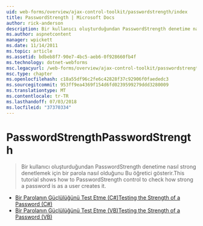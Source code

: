 ```yaml
---
uid: web-forms/overview/ajax-control-toolkit/passwordstrength/index
title: PasswordStrength | Microsoft Docs
author: rick-anderson
description: Bir kullanıcı oluşturduğundan PasswordStrength denetime nasıl strong denetlemek için bir parola nasıl olduğunu Bu öğretici gösterir.
ms.author: aspnetcontent
manager: wpickett
ms.date: 11/14/2011
ms.topic: article
ms.assetid: bdbeb8f7-90e7-4bc5-aeb6-0f928660fb4f
ms.technology: dotnet-webforms
msc.legacyurl: /web-forms/overview/ajax-control-toolkit/passwordstrength
msc.type: chapter
ms.openlocfilehash: c18a55df96c2fe6c42828f37c92906f0faededc3
ms.sourcegitcommit: 953ff9ea4369f154d6fd0239599279ddd3280009
ms.translationtype: MT
ms.contentlocale: tr-TR
ms.lasthandoff: 07/03/2018
ms.locfileid: "37370334"
---
```

<a name="passwordstrength"></a><span data-ttu-id="7c396-103">PasswordStrength</span><span class="sxs-lookup"><span data-stu-id="7c396-103">PasswordStrength</span></span>
====================
> <span data-ttu-id="7c396-104">Bir kullanıcı oluşturduğundan PasswordStrength denetime nasıl strong denetlemek için bir parola nasıl olduğunu Bu öğretici gösterir.</span><span class="sxs-lookup"><span data-stu-id="7c396-104">This tutorial shows how to PasswordStrength control to check how strong a password is as a user creates it.</span></span>


- [<span data-ttu-id="7c396-105">Bir Parolanın Güçlülüğünü Test Etme (C#)</span><span class="sxs-lookup"><span data-stu-id="7c396-105">Testing the Strength of a Password (C#)</span></span>](testing-the-strength-of-a-password-cs.md)
- [<span data-ttu-id="7c396-106">Bir Parolanın Güçlülüğünü Test Etme (VB)</span><span class="sxs-lookup"><span data-stu-id="7c396-106">Testing the Strength of a Password (VB)</span></span>](testing-the-strength-of-a-password-vb.md)
